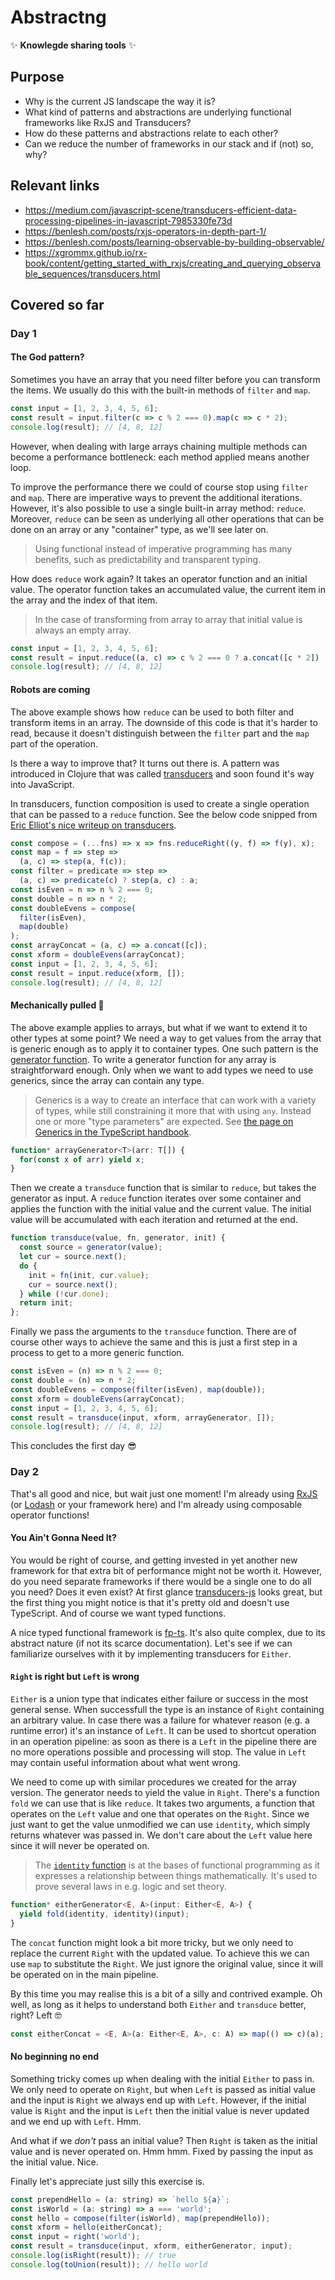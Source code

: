 # Abstractng

✨ **Knowlegde sharing tools** ✨

## Purpose

- Why is the current JS landscape the way it is?
- What kind of patterns and abstractions are underlying functional frameworks like RxJS and Transducers?
- How do these patterns and abstractions relate to each other?
- Can we reduce the number of frameworks in our stack and if (not) so, why?

## Relevant links

- https://medium.com/javascript-scene/transducers-efficient-data-processing-pipelines-in-javascript-7985330fe73d
- https://benlesh.com/posts/rxjs-operators-in-depth-part-1/
- https://benlesh.com/posts/learning-observable-by-building-observable/
- https://xgrommx.github.io/rx-book/content/getting_started_with_rxjs/creating_and_querying_observable_sequences/transducers.html

## Covered so far

### Day 1

#### The God pattern?

Sometimes you have an array that you need filter before you can transform the items. We usually do this with the built-in methods of `filter` and `map`.

```javascript
const input = [1, 2, 3, 4, 5, 6];
const result = input.filter(c => c % 2 === 0).map(c => c * 2);
console.log(result); // [4, 8, 12]
```

However, when dealing with large arrays chaining multiple methods can become a performance bottleneck: each method applied means another loop.

To improve the performance there we could of course stop using `filter` and `map`. There are imperative ways to prevent the additional iterations. However, it's also possible to use a single built-in array method: `reduce`. Moreover, `reduce` can be seen as underlying all other operations that can be done on an array or any "container" type, as we'll see later on.

> Using functional instead of imperative programming has many benefits, such as predictability and transparent typing.

How does `reduce` work again? It takes an operator function and an initial value. The operator function takes an accumulated value, the current item in the array and the index of that item.

> In the case of transforming from array to array that initial value is always an empty array.

```javascript
const input = [1, 2, 3, 4, 5, 6];
const result = input.reduce((a, c) => c % 2 === 0 ? a.concat([c * 2]) : a, []);
console.log(result); // [4, 8, 12]
```

#### Robots are coming

The above example shows how `reduce` can be used to both filter and transform items in an array. The downside of this code is that it's harder to read, because it doesn't distinguish between the `filter` part and the `map` part of the operation.

Is there a way to improve that? It turns out there is. A pattern was introduced in Clojure that was called [transducers](https://cognitect.com/blog/2014/8/6/transducers-are-coming) and soon found it's way into JavaScript.

In transducers, function composition is used to create a single operation that can be passed to a `reduce` function. See the below code snipped from [Eric Elliot's nice writeup on transducers](https://medium.com/javascript-scene/transducers-efficient-data-processing-pipelines-in-javascript-7985330fe73d).

```javascript
const compose = (...fns) => x => fns.reduceRight((y, f) => f(y), x);
const map = f => step =>
  (a, c) => step(a, f(c));
const filter = predicate => step =>
  (a, c) => predicate(c) ? step(a, c) : a;
const isEven = n => n % 2 === 0;
const double = n => n * 2;
const doubleEvens = compose(
  filter(isEven),
  map(double)
);
const arrayConcat = (a, c) => a.concat([c]);
const xform = doubleEvens(arrayConcat);
const input = [1, 2, 3, 4, 5, 6];
const result = input.reduce(xform, []);
console.log(result); // [4, 8, 12]
```

#### Mechanically pulled 🐥

The above example applies to arrays, but what if we want to extend it to other types at some point? We need a way to get values from the array that is generic enough as to apply it to container types. One such pattern is the [generator function](https://developer.mozilla.org/en-US/docs/Web/JavaScript/Reference/Statements/function*). To write a generator function for any array is straightforward enough. Only when we want to add types we need to use generics, since the array can contain any type.

> Generics is a way to create an interface that can work with a variety of types, while still constraining it more that with using `any`. Instead one or more "type parameters" are expected. See [the page on Generics in the TypeScript handbook](https://www.typescriptlang.org/docs/handbook/2/generics.html).

```javascript
function* arrayGenerator<T>(arr: T[]) {
  for(const x of arr) yield x;
}
```

Then we create a `transduce` function that is similar to `reduce`, but takes the generator as input. A `reduce` function iterates over some container and applies the function with the initial value and the current value. The initial value will be accumulated with each iteration and returned at the end.

```javascript
function transduce(value, fn, generator, init) {
  const source = generator(value);
  let cur = source.next();
  do {
    init = fn(init, cur.value);
    cur = source.next();
  } while (!cur.done);
  return init;
};
```

Finally we pass the arguments to the `transduce` function. There are of course other ways to achieve the same and this is just a first step in a process to get to a more generic function.

```javascript
const isEven = (n) => n % 2 === 0;
const double = (n) => n * 2;
const doubleEvens = compose(filter(isEven), map(double));
const xform = doubleEvens(arrayConcat);
const input = [1, 2, 3, 4, 5, 6];
const result = transduce(input, xform, arrayGenerator, []);
console.log(result); // [4, 8, 12]
```

This concludes the first day 😎

### Day 2

That's all good and nice, but wait just one moment! I'm already using [RxJS](https://rxjs.dev/) (or [Lodash](https://lodash.com/) or your framework here) and I'm already using composable operator functions!

#### You Ain't Gonna Need It?

You would be right of course, and getting invested in yet another new framework for that extra bit of performance might not be worth it. However, do you need separate frameworks if there would be a single one to do all you need? Does it even exist? At first glance [transducers-js](https://github.com/cognitect-labs/transducers-js) looks great, but the first thing you might notice is that it's pretty old and doesn't use TypeScript. And of course we want typed functions.

A nice typed functional framework is [fp-ts](https://gcanti.github.io/fp-ts/). It's also quite complex, due to its abstract nature (if not its scarce documentation). Let's see if we can familiarize ourselves with it by implementing transducers for `Either`.

#### `Right` is right but `Left` is wrong

`Either` is a union type that indicates either failure or success in the most general sense. When successfull the type is an instance of `Right` containing an arbitrary value. In case there was a failure for whatever reason (e.g. a runtime error) it's an instance of `Left`. It can be used to shortcut operation in an operation pipeline: as soon as there is a `Left` in the pipeline there are no more operations possible and processing will stop. The value in `Left` may contain useful information about what went wrong.

We need to come up with similar procedures we created for the array version. The generator needs to yield the value in `Right`. There's a function `fold` we can use that is like `reduce`. It takes two arguments, a function that operates on the `Left` value and one that operates on the `Right`. Since we just want to get the value unmodified we can use `identity`, which simply returns whatever was passed in. We don't care about the `Left` value here since it will never be operated on.

> The [`identity` function](https://en.wikipedia.org/wiki/Identity_function) is at the bases of functional programming as it expresses a relationship between things mathematically. It's used to prove several laws in e.g. logic and set theory.

```javascript
function* eitherGenerator<E, A>(input: Either<E, A>) {
  yield fold(identity, identity)(input);
}
```

The `concat` function might look a bit more tricky, but we only need to replace the current `Right` with the updated value. To achieve this we can use `map` to substitute the `Right`. We just ignore the original value, since it will be operated on in the main pipeline.

By this time you may realise this is a bit of a silly and contrived example. Oh well, as long as it helps to understand both `Either` and `transduce` better, right? Left 🤓

```javascript
const eitherConcat = <E, A>(a: Either<E, A>, c: A) => map(() => c)(a);
```

#### No beginning no end

Something tricky comes up when dealing with the initial `Either` to pass in. We only need to operate on `Right`, but when `Left` is passed as initial value and the input is `Right` we always end up with `Left`. However, if the initial value is `Right` and the input is `Left` then the initial value is never updated and we end up with `Left`. Hmm.

And what if we *don't* pass an initial value? Then `Right` is taken as the initial value and is never operated on. Hmm hmm. Fixed by passing the input as the initial value. Nice.

Finally let's appreciate just silly this exercise is.

```javascript
const prependHello = (a: string) => `hello ${a}`;
const isWorld = (a: string) => a === 'world';
const hello = compose(filter(isWorld), map(prependHello));
const xform = hello(eitherConcat);
const input = right('world');
const result = transduce(input, xform, eitherGenerator, input);
console.log(isRight(result)); // true
console.log(toUnion(result)); // hello world
```
